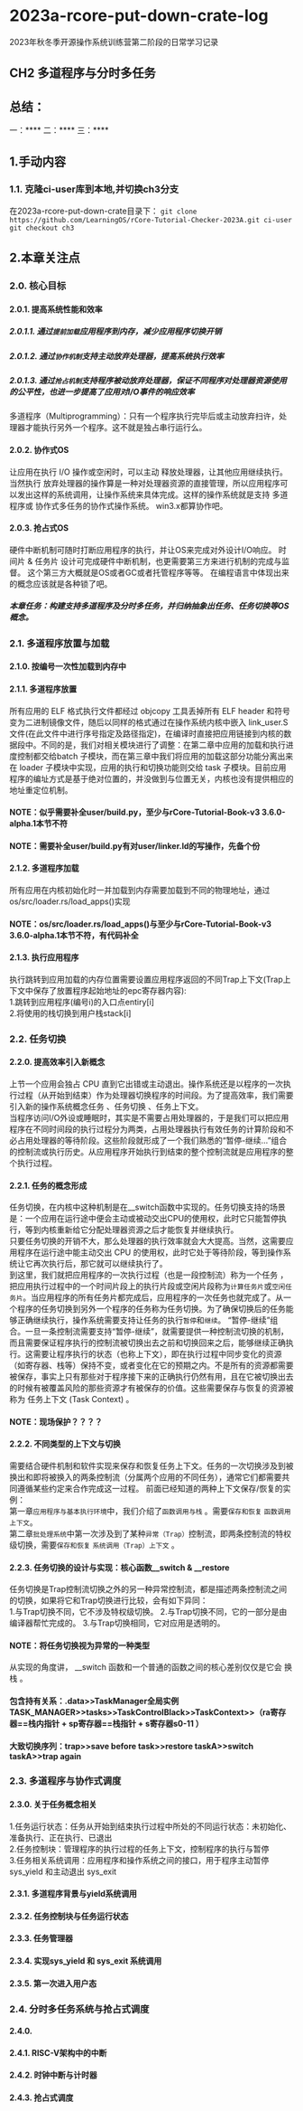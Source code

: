 # 2023a-rcore-put-down-crate-log
2023年秋冬季开源操作系统训练营第二阶段的日常学习记录

## CH2 多道程序与分时多任务
## 总结：
一：****
二：****
三：****

## 1.手动内容
### 1.1. 克隆ci-user库到本地,并切换ch3分支
在2023a-rcore-put-down-crate目录下：
``git clone https://github.com/LearningOS/rCore-Tutorial-Checker-2023A.git ci-user``
``git checkout ch3``

## 2.本章关注点
### 2.0. 核心目标
#### 2.0.1. 提高系统性能和效率
##### 2.0.1.1. 通过``提前加载``应用程序到内存，减少应用程序切换开销
##### 2.0.1.2. 通过``协作机制``支持主动放弃处理器，提高系统执行效率
##### 2.0.1.3. 通过``抢占机制``支持程序被动放弃处理器，保证不同程序对处理器资源使用的公平性，也进一步提高了应用对I/O事件的响应效率
多道程序（Multiprogramming）：只有一个程序执行完毕后或主动放弃扫许，处理器才能执行另外一个程序。这不就是独占串行运行么。
#### 2.0.2. 协作式OS
让应用在执行 I/O 操作或空闲时，可以主动 释放处理器，让其他应用继续执行。当然执行 放弃处理器的操作算是一种对处理器资源的直接管理，所以应用程序可以发出这样的系统调用，让操作系统来具体完成。这样的操作系统就是支持 多道程序或 协作式多任务的协作式操作系统。 win3.x都算协作吧。
#### 2.0.3. 抢占式OS
硬件中断机制可随时打断应用程序的执行，并让OS来完成对外设计I/O响应。
时间片 & 任务片 设计可完成硬件中断机制，也更需要第三方来进行机制的完成与监督。
这个第三方大概就是OS或者GC或者托管程序等等。
在编程语言中体现出来的概念应该就是各种锁了吧。
##### 本章任务：构建支持多道程序及分时多任务，并归纳抽象出任务、任务切换等OS概念。

### 2.1. 多道程序放置与加载
#### 2.1.0. 按编号一次性加载到内存中
#### 2.1.1. 多道程序放置
所有应用的 ELF 格式执行文件都经过 objcopy 工具丢掉所有 ELF header 和符号变为二进制镜像文件，随后以同样的格式通过在操作系统内核中嵌入 link_user.S 文件(在此文件中进行序号指定及路径指定)，在编译时直接把应用链接到内核的数据段中。不同的是，我们对相关模块进行了调整：在第二章中应用的加载和执行进度控制都交给batch 子模块，而在第三章中我们将应用的加载这部分功能分离出来在 loader 子模块中实现，应用的执行和切换功能则交给 task 子模块。目前应用程序的编址方式是基于绝对位置的，并没做到与位置无关，内核也没有提供相应的地址重定位机制。
#### NOTE：似乎需要补全user/build.py，至少与rCore-Tutorial-Book-v3 3.6.0-alpha.1本节不符
#### NOTE：需要补全user/build.py有对user/linker.ld的写操作，先备个份
#### 2.1.2. 多道程序加载
所有应用在内核初始化时一并加载到内存需要加载到不同的物理地址，通过os/src/loader.rs/load_apps()实现
#### NOTE：os/src/loader.rs/load_apps()与至少与rCore-Tutorial-Book-v3 3.6.0-alpha.1本节不符，有代码补全
#### 2.1.3. 执行应用程序
执行跳转到应用加载的内存位置需要设置应用程序返回的不同Trap上下文(Trap上下文中保存了放置程序起始地址的epc寄存器内容):  
1.跳转到应用程序(编号i)的入口点entiry[i]  
2.将使用的栈切换到用户栈stack[i]  
### 2.2. 任务切换
#### 2.2.0. 提高效率引入新概念
上节一个应用会独占 CPU 直到它出错或主动退出。操作系统还是以程序的一次执行过程（从开始到结束）作为处理器切换程序的时间段。为了提高效率，我们需要引入新的操作系统概念任务 、任务切换 、任务上下文。  
当程序访问I/O外设或睡眠时，其实是不需要占用处理器的，于是我们可以把应用程序在不同时间段的执行过程分为两类，占用处理器执行有效任务的计算阶段和不必占用处理器的等待阶段。这些阶段就形成了一个我们熟悉的“暂停-继续…”组合的控制流或执行历史。从应用程序开始执行到结束的整个控制流就是应用程序的整个执行过程。  
#### 2.2.1. 任务的概念形成
任务切换，在内核中这种机制是在__switch函数中实现的。任务切换支持的场景是：一个应用在运行途中便会主动或被动交出CPU的使用权，此时它只能暂停执行，等到内核重新给它分配处理器资源之后才能恢复并继续执行。  
只要任务切换的开销不大，那么处理器的执行效率就会大大提高。当然，这需要应用程序在运行途中能主动交出 CPU 的使用权，此时它处于等待阶段，等到操作系统让它再次执行后，那它就可以继续执行了。  
到这里，我们就把应用程序的一次执行过程（也是一段控制流）称为一个任务 ，把应用执行过程中的一个时间片段上的执行片段或空闲片段称为``计算任务片``或``空闲任务片``。当应用程序的所有任务片都完成后，应用程序的一次任务也就完成了。从一个程序的任务切换到另外一个程序的任务称为任务切换。为了确保切换后的任务能够正确继续执行，操作系统需要支持让任务的执行``暂停``和``继续``。
“暂停-继续”组合。一旦一条控制流需要支持“暂停-继续”，就需要提供一种控制流切换的机制，而且需要保证程序执行的控制流被切换出去之前和切换回来之后，能够继续正确执行。这需要让程序执行的状态（也称上下文），即在执行过程中同步变化的资源（如寄存器、栈等）保持不变，或者变化在它的预期之内。不是所有的资源都需要被保存，事实上只有那些对于程序接下来的正确执行仍然有用，且在它被切换出去的时候有被覆盖风险的那些资源才有被保存的价值。这些需要保存与恢复的资源被称为 任务上下文 (Task Context) 。
#### NOTE：现场保护？？？？

#### 2.2.2. 不同类型的上下文与切换
需要结合硬件机制和软件实现来保存和恢复任务上下文。任务的一次切换涉及到被换出和即将被换入的两条控制流（分属两个应用的不同任务），通常它们都需要共同遵循某些约定来合作完成这一过程。
前面已经知道的两种上下文保存/恢复的实例：  
第一章``应用程序与基本执行环境``中，我们介绍了``函数调用与栈`` 。需要``保存和恢复`` ``函数调用上下文``。  
第二章``批处理系统``中第一次涉及到了某种``异常（Trap）``控制流，即两条控制流的特权级切换，需要``保存和恢复`` ``系统调用（Trap）上下文`` 。  

#### 2.2.3. 任务切换的设计与实现：核心函数__switch & __restore
任务切换是Trap控制流切换之外的另一种异常控制流，都是描述两条控制流之间的切换，如果将它和Trap切换进行比较，会有如下异同：  
1.与Trap切换不同，它不涉及特权级切换。
2.与Trap切换不同，它的一部分是由编译器帮忙完成的。
3.与Trap切换相同，它对应用是透明的。
#### NOTE：将任务切换视为异常的一种类型
从实现的角度讲， __switch 函数和一个普通的函数之间的核心差别仅仅是它会 换栈 。
#### 包含持有关系：.data>>TaskManager全局实例TASK_MANAGER>>tasks>>TaskControlBlack>>TaskContext>>（ra寄存器==栈内指针 + sp寄存器==栈指针 + s寄存器s0-11 ）

#### 大致切换序列：trap>>save before task>>restore taskA>>switch taskA>>trap again

### 2.3. 多道程序与协作式调度
#### 2.3.0. 关于任务概念相关
1.任务运行状态：任务从开始到结束执行过程中所处的不同运行状态：未初始化、准备执行、正在执行、已退出  
2.任务控制块：管理程序的执行过程的任务上下文，控制程序的执行与暂停  
3.任务相关系统调用：应用程序和操作系统之间的接口，用于程序主动暂停 sys_yield 和主动退出 sys_exit  

#### 2.3.1. 多道程序背景与yield系统调用
#### 2.3.2. 任务控制块与任务运行状态
#### 2.3.3. 任务管理器
#### 2.3.4. 实现sys_yield 和 sys_exit 系统调用
#### 2.3.5. 第一次进入用户态

### 2.4. 分时多任务系统与抢占式调度
#### 2.4.0. 
#### 2.4.1. RISC-V架构中的中断
#### 2.4.2. 时钟中断与计时器
#### 2.4.3. 抢占式调度

